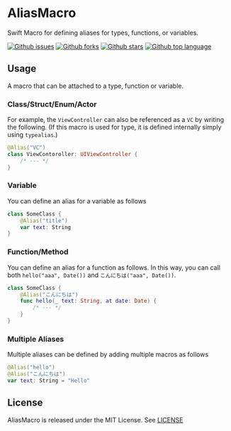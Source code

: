 # AliasMacro
Swift Macro for defining aliases for types, functions, or variables.

<!-- # Badges -->

[![Github issues](https://img.shields.io/github/issues/p-x9/AliasMacro)](https://github.com/p-x9/AliasMacro/issues)
[![Github forks](https://img.shields.io/github/forks/p-x9/AliasMacro)](https://github.com/p-x9/AliasMacro/network/members)
[![Github stars](https://img.shields.io/github/stars/p-x9/AliasMacro)](https://github.com/p-x9/AliasMacro/stargazers)
[![Github top language](https://img.shields.io/github/languages/top/p-x9/AliasMacro)](https://github.com/p-x9/AliasMacro/)

## Usage
A macro that can be attached to a type, function or variable.

### Class/Struct/Enum/Actor
For example, the `ViewController` can also be referenced as a `VC` by writing the following.
(If this macro is used for type, it is defined internally simply using `typealias`.)
```swift
@Alias("VC")
class ViewContoroller: UIViewController {
    /* --- */
}
```

### Variable
You can define an alias for a variable as follows
```swift
class SomeClass {
    @Alias("title")
    var text: String
}
```

### Function/Method
You can define an alias for a function as follows.
In this way, you can call both `hello("aaa", Date())` and `こんにちは("aaa", Date())`.
```swift
class SomeClass {
    @Alias("こんにちは")
    func hello(_ text: String, at date: Date) {
        /* --- */
    }
}
```

### Multiple Aliases
Multiple aliases can be defined by adding multiple macros as follows
```swift
@Alias("hello")
@Alias("こんにちは")
var text: String = "Hello"
```

## License
AliasMacro is released under the MIT License. See [LICENSE](./LICENSE)
